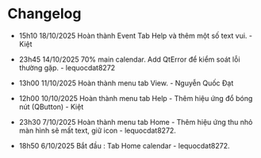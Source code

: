 # Changelog

- 15h10 18/10/2025 Hoàn thành Event Tab Help và thêm một số text vui. - Kiệt

- 23h45 14/10/2025 70% main calendar. Add QtError để kiểm soát lỗi thường gặp. - lequocdat8272

- 13h00 11/10/2025 Hoàn thành menu tab View. - Nguyễn Quốc Đạt

- 12h00 10/10/2025 Hoàn thành menu tab Help - Thêm hiệu ứng đổ bóng nút (QButton) - Kiệt

- 23h30 7/10/2025 Hoàn thành menu tab Home - Thêm hiệu ứng thu nhỏ màn hình sẽ mất text, giữ icon - lequocdat8272.

- 18h50 6/10/2025 Bắt đầu : Tab Home calendar - lequocdat8272.
